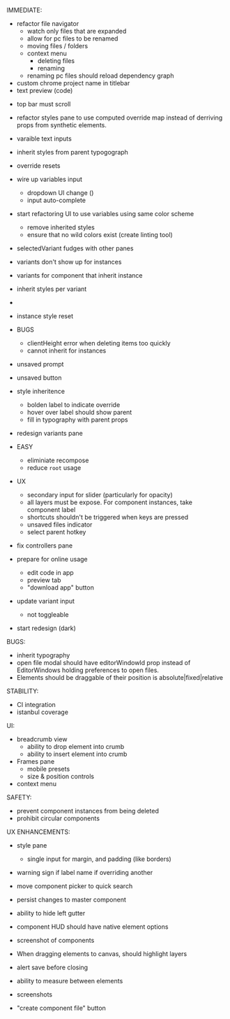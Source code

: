 IMMEDIATE:

- refactor file navigator
  - watch only files that are expanded
  - allow for pc files to be renamed
  - moving files / folders
  - context menu
    - deleting files
    - renaming
  - renaming pc files should reload dependency graph
- custom chrome
  project name in titlebar
- text preview (code)

* top bar must scroll
* refactor styles pane to use computed override map instead of derriving props from synthetic elements.
* varaible text inputs
* inherit styles from parent typogograph

* override resets

* wire up variables input
  - dropdown UI change ()
  - input auto-complete

- start refactoring UI to use variables using same color scheme

  - remove inherited styles
  - ensure that no wild colors exist (create linting tool)

- selectedVariant fudges with other panes
- variants don't show up for instances
- variants for component that inherit instance
- inherit styles per variant
-

* instance style reset

* BUGS

  - clientHeight error when deleting items too quickly
  - cannot inherit for instances

* unsaved prompt
* unsaved button

- style inheritence

  - bolden label to indicate override
  - hover over label should show parent
  - fill in typography with parent props

- redesign variants pane

- EASY

  - eliminiate recompose
  - reduce `root` usage

- UX

  - secondary input for slider (particularly for opacity)
  - all layers must be expose. For component instances, take component label
  - shortcuts shouldn't be triggered when keys are pressed
  - unsaved files indicator
  - select parent hotkey

- fix controllers pane

- prepare for online usage

  - edit code in app
  - preview tab
  - "download app" button

- update variant input
  - not toggleable

* start redesign (dark)

BUGS:

- inherit typography
- open file modal should have editorWindowId prop instead of EditorWindows holding preferences to open files.
- Elements should be draggable of their position is absolute|fixed|relative

STABILITY:

- CI integration
- istanbul coverage

UI:

- breadcrumb view
  - ability to drop element into crumb
  - ability to insert element into crumb
- Frames pane
  - mobile presets
  - size & position controls
- context menu

SAFETY:

- prevent component instances from being deleted
- prohibit circular components

UX ENHANCEMENTS:

- style pane

  - single input for margin, and padding (like borders)

- warning sign if label name if overriding another
- move component picker to quick search
- persist changes to master component
- ability to hide left gutter
- component HUD should have native element options
- screenshot of components
- When dragging elements to canvas, should highlight layers
- alert save before closing
- ability to measure between elements
- screenshots
- "create component file" button
